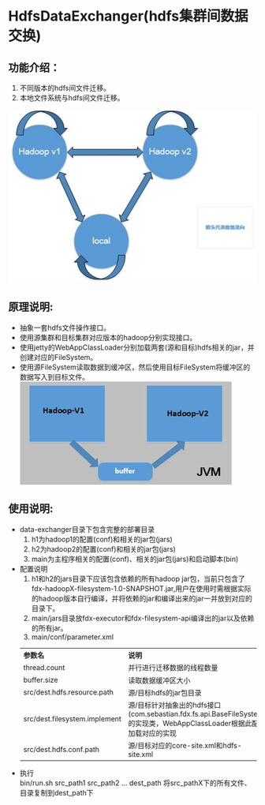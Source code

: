 # HdfsDataExchanger(hdfs集群间数据交换)
## 
## 功能介绍：
  1. 不同版本的hdfs间文件迁移。
  2. 本地文件系统与hdfs间文件迁移。
  
  ![avatar](https://github.com/SebastinHe/Resources/blob/master/HdfsDataExchanger/1.jpg?raw=true)  

## 原理说明:
* 抽象一套hdfs文件操作接口。
* 使用源集群和目标集群对应版本的hadoop分别实现接口。
* 使用jetty的WebAppClassLoader分别加载两套(源和目标)hdfs相关的jar，并创建对应的FileSystem。
* 使用源FileSystem读取数据到缓冲区，然后使用目标FileSystem将缓冲区的数据写入到目标文件。  
![avatar](https://github.com/SebastinHe/Resources/blob/master/HdfsDataExchanger/2.jpg?raw=true)

## 使用说明:
* data-exchanger目录下包含完整的部署目录
  1. h1为hadoop1的配置(conf)和相关的jar包(jars)
  2. h2为hadoop2的配置(conf)和相关的jar包(jars)
  3. main为主程序相关的配置(conf)、相关的jar包(jars)和启动脚本(bin)
* 配置说明
  1. h1和h2的jars目录下应该包含依赖的所有hadoop jar包，当前只包含了fdx-hadoopX-filesystem-1.0-SNAPSHOT.jar,用户在使用时需根据实际的hadoop版本自行编译，并将依赖的jar和编译出来的jar一并放到对应的目录下。
  2. main/jars目录放fdx-executor和fdx-filesystem-api编译出的jar以及依赖的所有jar。
  3. main/conf/parameter.xml
    <table>
      <tr>
        <th>参数名</th>
        <th>说明</th>
      </tr>
      <tr>
        <td>thread.count</td>
        <td>并行进行迁移数据的线程数量</td>
      </tr>
      <tr>
        <td>buffer.size</td>
        <td>读取数据缓冲区大小</td>
      </tr>
      <tr>
        <td>src/dest.hdfs.resource.path</td>
        <td>源/目标hdfs的jar包目录</td>
      </tr>
      <tr>
        <td>src/dest.filesystem.implement</td>
        <td>源/目标针对抽象出的hdfs接口(com.sebastian.fdx.fs.api.BaseFileSystem)的实现类，WebAppClassLoader根据此配置加载对应的实现</td>
      </tr>
      <tr>
          <td>src/dest.hdfs.conf.path</td>
          <td>源/目标对应的core-site.xml和hdfs-site.xml</td>
      </tr>
    </table>
*  执行  
bin/run.sh src_path1 src_path2 ... dest_path   将src_pathX下的所有文件、目录复制到dest_path下
